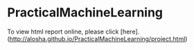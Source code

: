 # PracticalMachineLearning

To view html report online, please click [here]. (http://alosha.github.io/PracticalMachineLearning/project.html)
